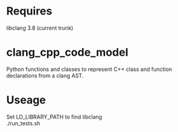 # Requires
libclang 3.8 (current trunk)

# clang_cpp_code_model
Python functions and classes to represent C++ class and function declarations
from a clang AST.

# Useage
Set LD_LIBRARY_PATH to find libclang   
    ./run_tests.sh

